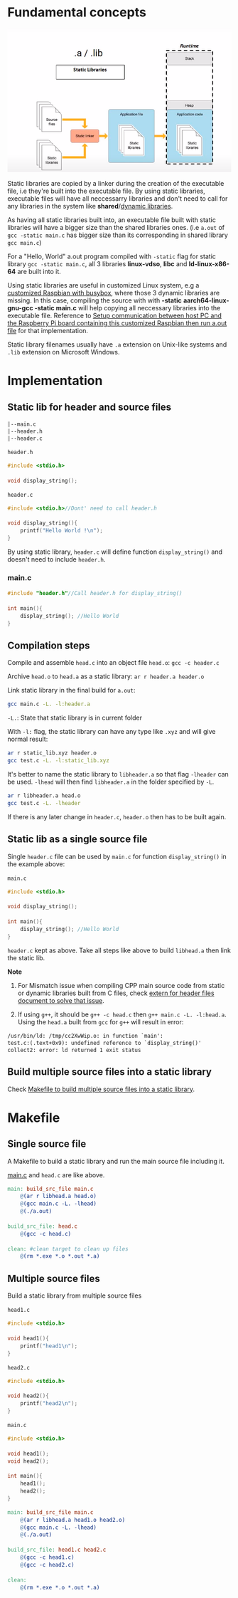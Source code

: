 # Fundamental concepts

![](../Environment/Images/static_library.png)

Static libraries are copied by a linker during the creation of the executable file, i.e they're built into the executable file. By using static libraries, executable files will have all neccessarry libraries and don't need to call for any libraries in the system like **shared**/[dynamic libraries](Shared%20library.md).

As having all static libraries built into, an executable file built with static libraries will have a bigger size than the shared libraries ones. (i.e ``a.out`` of ``gcc -static main.c`` has bigger size than its corresponding in shared library ``gcc main.c``)

For a "Hello, World" a.out program compiled with ``-static`` flag for static library ``gcc -static main.c``, all 3 libraries **linux-vdso**, **libc** and **ld-linux-x86-64** are built into it. 

Using static libraries are useful in customized Linux system, e.g a [customized Raspbian with busybox](https://github.com/TranPhucVinh/Raspberry-Pi-GNU/tree/main/Kernel/Build%20Raspbian%20from%20scratch), where those 3 dynamic libraries are missing. In this case, compiling the source with with **-static** **aarch64-linux-gnu-gcc -static main.c** will help copying all neccessary libraries into the executable file. Reference to [Setup communication between host PC and the Raspberry Pi board containing this customized Raspbian then run a.out file](https://github.com/TranPhucVinh/Raspberry-Pi-GNU/blob/main/Kernel/Build%20Raspbian%20from%20scratch/Implementations.md#setup-communication-between-host-pc-and-the-raspberry-pi-board-containing-this-customized-raspbian-then-run-aout-file) for that implementation.

Static library filenames usually have ``.a`` extension on Unix-like systems and ``.lib`` extension on Microsoft Windows.

# Implementation

## Static lib for header and source files

```
|--main.c
|--header.h
|--header.c
```

``header.h``

```c
#include <stdio.h>

void display_string();
```
``header.c``
```c
#include <stdio.h>//Dont' need to call header.h

void display_string(){
    printf("Hello World !\n");
}
```
By using static library, ``header.c`` will define function ``display_string()`` and doesn't need to include ``header.h``.

### main.c

```c
#include "header.h"//Call header.h for display_string()

int main(){
	display_string(); //Hello World
}
```

## Compilation steps

Compile and assemble ``head.c`` into an object file ``head.o``: ``gcc -c header.c``

Archive ``head.o`` to ``head.a`` as a static library: ``ar r header.a header.o``

Link static library in the final build for ``a.out``:

```sh
gcc main.c -L. -l:header.a
```

``-L.``: State that static library is in current folder

With ``-l:`` flag, the static library can have any type like ``.xyz`` and will give normal result:

```sh
ar r static_lib.xyz header.o
gcc test.c -L. -l:static_lib.xyz
```

It's better to name the static library to ``libheader.a`` so that flag ``-lheader`` can be used. ``-lhead`` will then find ``libheader.a`` in the folder specified by ``-L``.

```sh
ar r libheader.a head.o
gcc test.c -L. -lheader
```

If there is any later change in ``header.c``, ``header.o`` then has to be built again.
## Static lib as a single source file
Single ``header.c`` file can be used by ``main.c`` for function ``display_string()`` in the example above:

``main.c``

```c
#include <stdio.h>

void display_string();

int main(){
	display_string(); //Hello World
}
```
``header.c`` kept as above. Take all steps like above to build ``libhead.a`` then link the static lib.

**Note**

1. For Mismatch issue when compiling CPP main source code from static or dynamic libraries built from C files, check [extern for header files document to solve that issue](https://github.com/TranPhucVinh/C/blob/master/Introduction/Header/extern%20for%20header%20files.md).

2. If using ``g++``, it should be ``g++ -c head.c`` then ``g++ main.c -L. -l:head.a``. Using the ``head.a`` built from ``gcc`` for ``g++`` will result in error:

```
/usr/bin/ld: /tmp/cc2XwWip.o: in function `main':
test.c:(.text+0x9): undefined reference to `display_string()'
collect2: error: ld returned 1 exit status
```

## Build multiple source files into a static library

Check [Makefile to build multiple source files into a static library](#multiple-source-files).

# Makefile

## Single source file

A Makefile to build a static library and run the main source file including it.

[main.c](#mainc) and ``head.c`` are like above.

```Makefile
main: build_src_file main.c
	@(ar r libhead.a head.o)
	@(gcc main.c -L. -lhead)
	@(./a.out)

build_src_file: head.c
	@(gcc -c head.c)
	
clean: #clean target to clean up files
	@(rm *.exe *.o *.out *.a)
```
## Multiple source files

Build a static library from multiple source files

``head1.c``
```c
#include <stdio.h>

void head1(){
    printf("head1\n");
}
```
``head2.c``
```c
#include <stdio.h>

void head2(){
    printf("head2\n");
}
```
``main.c``
```c
#include <stdio.h>

void head1();
void head2();

int main(){
	head1();
	head2();
}
```
```Makefile
main: build_src_file main.c
	@(ar r libhead.a head1.o head2.o)
	@(gcc main.c -L. -lhead)
	@(./a.out)

build_src_file: head1.c head2.c
	@(gcc -c head1.c)
	@(gcc -c head2.c)

clean:
	@(rm *.exe *.o *.out *.a)
```
